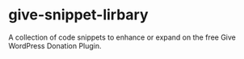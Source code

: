 # give-snippet-lirbary
A collection of code snippets to enhance or expand on the free Give WordPress Donation Plugin. 

